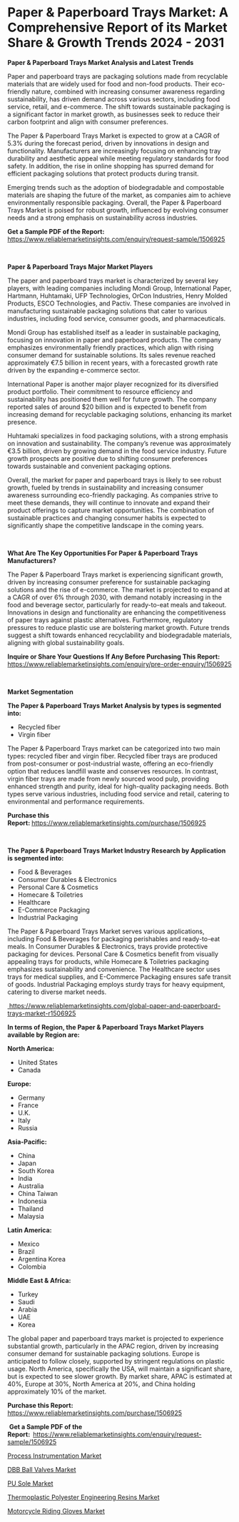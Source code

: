 <p><h1>Paper & Paperboard Trays Market: A Comprehensive Report of its Market Share & Growth Trends 2024 - 2031</h1></p><p><strong>Paper & Paperboard Trays Market Analysis and Latest Trends</strong></p>
<p><p>Paper and paperboard trays are packaging solutions made from recyclable materials that are widely used for food and non-food products. Their eco-friendly nature, combined with increasing consumer awareness regarding sustainability, has driven demand across various sectors, including food service, retail, and e-commerce. The shift towards sustainable packaging is a significant factor in market growth, as businesses seek to reduce their carbon footprint and align with consumer preferences.</p><p>The Paper & Paperboard Trays Market is expected to grow at a CAGR of 5.3% during the forecast period, driven by innovations in design and functionality. Manufacturers are increasingly focusing on enhancing tray durability and aesthetic appeal while meeting regulatory standards for food safety. In addition, the rise in online shopping has spurred demand for efficient packaging solutions that protect products during transit. </p><p>Emerging trends such as the adoption of biodegradable and compostable materials are shaping the future of the market, as companies aim to achieve environmentally responsible packaging. Overall, the Paper & Paperboard Trays Market is poised for robust growth, influenced by evolving consumer needs and a strong emphasis on sustainability across industries.</p></p>
<p><strong>Get a Sample PDF of the Report:&nbsp;</strong> <a href="https://www.reliablemarketinsights.com/enquiry/request-sample/1506925">https://www.reliablemarketinsights.com/enquiry/request-sample/1506925</a></p>
<p>&nbsp;</p>
<p><strong>Paper & Paperboard Trays Major Market Players</strong></p>
<p><p>The paper and paperboard trays market is characterized by several key players, with leading companies including Mondi Group, International Paper, Hartmann, Huhtamaki, UFP Technologies, OrCon Industries, Henry Molded Products, ESCO Technologies, and Pactiv. These companies are involved in manufacturing sustainable packaging solutions that cater to various industries, including food service, consumer goods, and pharmaceuticals.</p><p>Mondi Group has established itself as a leader in sustainable packaging, focusing on innovation in paper and paperboard products. The company emphasizes environmentally friendly practices, which align with rising consumer demand for sustainable solutions. Its sales revenue reached approximately €7.5 billion in recent years, with a forecasted growth rate driven by the expanding e-commerce sector.</p><p>International Paper is another major player recognized for its diversified product portfolio. Their commitment to resource efficiency and sustainability has positioned them well for future growth. The company reported sales of around $20 billion and is expected to benefit from increasing demand for recyclable packaging solutions, enhancing its market presence.</p><p>Huhtamaki specializes in food packaging solutions, with a strong emphasis on innovation and sustainability. The company’s revenue was approximately €3.5 billion, driven by growing demand in the food service industry. Future growth prospects are positive due to shifting consumer preferences towards sustainable and convenient packaging options.</p><p>Overall, the market for paper and paperboard trays is likely to see robust growth, fueled by trends in sustainability and increasing consumer awareness surrounding eco-friendly packaging. As companies strive to meet these demands, they will continue to innovate and expand their product offerings to capture market opportunities. The combination of sustainable practices and changing consumer habits is expected to significantly shape the competitive landscape in the coming years.</p></p>
<p>&nbsp;</p>
<p><strong>What Are The Key Opportunities For Paper & Paperboard Trays Manufacturers?</strong></p>
<p><p>The Paper & Paperboard Trays market is experiencing significant growth, driven by increasing consumer preference for sustainable packaging solutions and the rise of e-commerce. The market is projected to expand at a CAGR of over 6% through 2030, with demand notably increasing in the food and beverage sector, particularly for ready-to-eat meals and takeout. Innovations in design and functionality are enhancing the competitiveness of paper trays against plastic alternatives. Furthermore, regulatory pressures to reduce plastic use are bolstering market growth. Future trends suggest a shift towards enhanced recyclability and biodegradable materials, aligning with global sustainability goals.</p></p>
<p><strong>Inquire or Share Your Questions If Any Before Purchasing This Report:</strong> <a href="https://www.reliablemarketinsights.com/enquiry/pre-order-enquiry/1506925">https://www.reliablemarketinsights.com/enquiry/pre-order-enquiry/1506925</a></p>
<p>&nbsp;</p>
<p><strong>Market Segmentation</strong></p>
<p><strong>The Paper & Paperboard Trays Market Analysis by types is segmented into:</strong></p>
<p><ul><li>Recycled fiber</li><li>Virgin fiber</li></ul></p>
<p><p>The Paper & Paperboard Trays market can be categorized into two main types: recycled fiber and virgin fiber. Recycled fiber trays are produced from post-consumer or post-industrial waste, offering an eco-friendly option that reduces landfill waste and conserves resources. In contrast, virgin fiber trays are made from newly sourced wood pulp, providing enhanced strength and purity, ideal for high-quality packaging needs. Both types serve various industries, including food service and retail, catering to environmental and performance requirements.</p></p>
<p><strong>Purchase this Report:&nbsp;</strong><a href="https://www.reliablemarketinsights.com/purchase/1506925">https://www.reliablemarketinsights.com/purchase/1506925</a></p>
<p>&nbsp;</p>
<p><strong>The Paper & Paperboard Trays Market Industry Research by Application is segmented into:</strong></p>
<p><ul><li>Food & Beverages</li><li>Consumer Durables & Electronics</li><li>Personal Care & Cosmetics</li><li>Homecare & Toiletries</li><li>Healthcare</li><li>E-Commerce Packaging</li><li>Industrial Packaging</li></ul></p>
<p><p>The Paper & Paperboard Trays Market serves various applications, including Food & Beverages for packaging perishables and ready-to-eat meals. In Consumer Durables & Electronics, trays provide protective packaging for devices. Personal Care & Cosmetics benefit from visually appealing trays for products, while Homecare & Toiletries packaging emphasizes sustainability and convenience. The Healthcare sector uses trays for medical supplies, and E-Commerce Packaging ensures safe transit of goods. Industrial Packaging employs sturdy trays for heavy equipment, catering to diverse market needs.</p></p>
<p><a href="https://www.reliablemarketinsights.com/global-paper-and-paperboard-trays-market-r1506925">&nbsp;https://www.reliablemarketinsights.com/global-paper-and-paperboard-trays-market-r1506925</a></p>
<p><strong>In terms of Region, the Paper & Paperboard Trays Market Players available by Region are:</strong></p>
<p>
    <p> <strong> North America: </strong>
        <ul>
            <li>United States</li>
            <li>Canada</li>
        </ul>
        </p> 
    <p> <strong> Europe: </strong>
        <ul>
            <li>Germany</li>
            <li>France</li>
            <li>U.K.</li>
            <li>Italy</li>
            <li>Russia</li>
        </ul>
        </p> 
    <p> <strong> Asia-Pacific: </strong>
        <ul>
            <li>China</li>
            <li>Japan</li>
            <li>South Korea</li>
            <li>India</li>
            <li>Australia</li>
            <li>China Taiwan</li>
            <li>Indonesia</li>
            <li>Thailand</li>
            <li>Malaysia</li>
        </ul>
        </p> 
    <p> <strong> Latin America: </strong>
        <ul>
            <li>Mexico</li>
            <li>Brazil</li>
            <li>Argentina Korea</li>
            <li>Colombia</li>
        </ul>
        </p> 
    <p> <strong> Middle East & Africa: </strong>
        <ul>
            <li>Turkey</li>
            <li>Saudi</li>
            <li>Arabia</li>
            <li>UAE</li>
            <li>Korea</li>
        </ul>
    </p>
    </p>
<p><p>The global paper and paperboard trays market is projected to experience substantial growth, particularly in the APAC region, driven by increasing consumer demand for sustainable packaging solutions. Europe is anticipated to follow closely, supported by stringent regulations on plastic usage. North America, specifically the USA, will maintain a significant share, but is expected to see slower growth. By market share, APAC is estimated at 40%, Europe at 30%, North America at 20%, and China holding approximately 10% of the market.</p></p>
<p><strong>Purchase this Report: </strong><a href="https://www.reliablemarketinsights.com/purchase/1506925">https://www.reliablemarketinsights.com/purchase/1506925</a></p>
<p>&nbsp;<strong>Get a Sample PDF of the Report:&nbsp;&nbsp;</strong><a href="https://www.reliablemarketinsights.com/enquiry/request-sample/1506925">https://www.reliablemarketinsights.com/enquiry/request-sample/1506925</a></p>
<p><strong></strong></p>
<p><p><a href="https://www.linkedin.com/pulse/process-instrumentation-market-size-share-trends-analysis-report-ufdlf?trackingId=zdwMHOWySAaLKXgrAVZ7DA%3D%3D">Process Instrumentation Market</a></p><p><a href="https://medium.com/@milagrosavery66/navigating-the-dbb-ball-valves-market-expert-analysis-and-market-forecast-for-period-from-2024-to-db163c99d331">DBB Ball Valves Market</a></p><p><a href="https://issuu.com/reportprime-2/docs/pu-sole-market-size-2030.pptx_bb157d4c7b8b1b">PU Sole Market</a></p><p><a href="https://github.com/julyju69/Market-Research-Report-List-5/blob/main/thermoplastic-polyester-engineering-resins-market.md">Thermoplastic Polyester Engineering Resins Market</a></p><p><a href="https://issuu.com/reportprime-2/docs/motorcycle-riding-gloves-market-siz_8fd08bc2c81d3a">Motorcycle Riding Gloves Market</a></p></p>